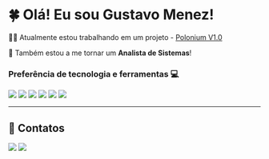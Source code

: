 
# 🍀 Olá! Eu sou <strong>Gustavo Menez!</strong>

👨‍💻 Atualmente estou trabalhando em um projeto - [Polonium V1.0]()

📗 Também estou a me tornar um <strong>Analista de Sistemas</strong>!

### Preferência de tecnologia e ferramentas 💻

<a><img src="https://img.shields.io/badge/Python-3776AB?style=flat&logo=python&logoColor=white"></a>
<a><img src = "https://img.shields.io/badge/-HTML5-E34F26?style=flat&logo=html5&logoColor=white"></a>
<a><img src = "https://img.shields.io/badge/-CSS3-1572B6?style=flat&logo=css3&logoColor=white"></a>
<a><img src="https://img.shields.io/badge/-JavaScript-eed718?style=flat&logo=javascript&logoColor=ffffff"></a>
<a><img src="https://img.shields.io/badge/GitHub-100000?style=flat&logo=github&logoColor=white"></a>
<a><img src="https://img.shields.io/badge/Visual_Studio_Code-0078D4?style=flat&logo=visual%20studio%20code&logoColor=white"></a>

----

## 💬 Contatos
<a href="Whatsapp"><img src="https://img.shields.io/badge/WhatsApp-25D366?style=flat&logo=whatsapp&logoColor=white"></a>
<a href="Linkedin"><img src="https://img.shields.io/badge/LinkedIn-0077B5?style=flat&logo=linkedin&logoColor=white"></a>

